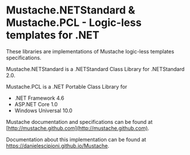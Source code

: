 # Mustache.NETStandard & Mustache.PCL - Logic-less templates for .NET 

These libraries are implementations of Mustache logic-less templates specifications.

Mustache.NETStandard is a .NETStandard Class Library for .NETStandard 2.0.

Mustache.PCL is a .NET Portable Class Library for
- .NET Framework 4.6
- ASP.NET Core 1.0
- Windows Universal 10.0

Mustache documentation and specifications can be found at [http://mustache.github.com](http://mustache.github.com).

Documentation about this implementation can be found at https://danielescipioni.github.io/Mustache.
